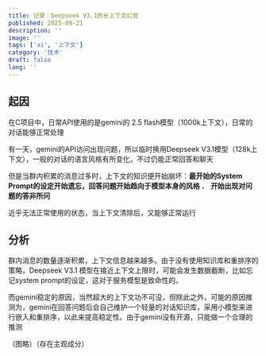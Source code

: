 ```yaml
---
title: 记录：Deepseek V3.1的长上下文幻觉
published: 2025-09-21
description: ''
image: ''
tags: ['ai', '上下文']
category: '技术'
draft: false 
lang: ''
---
```


## 起因

在C项目中，日常API使用的是gemini的 2.5 flash模型（1000k上下文），日常的对话能够正常处理

有一天，gemini的API访问出现问题，所以临时换用Deepseek V3.1模型（128k上下文），一般的对话的语言风格有所变化，不过仍能正常回答和聊天

但是当群内积累的消息过多时，上下文的知识便开始崩坏：**最开始的System Prompt的设定开始遗忘，回答问题开始趋向于模型本身的风格** 、 **开始出现对问题的答非所问**

近乎无法正常使用的状态，当上下文清除后，又能够正常运行

## 分析

群内消息的数量逐渐积累，上下文信息越来越多。由于没有使用知识库和重排序的策略，Deepseek V3.1 模型在接近上下文上限时，可能会发生数据截断，比如忘记system prompt的设定，这对于服务模型是致命性的。

而gemini稳定的原因，当然超大的上下文功不可没，但除此之外，可能的原因推测为，gemini在回答问题后会自己维护一个轻量的对话知识库，采用小模型来进行嵌入和重排序，以此来提高稳定性。由于gemini没有开源，只能做一个合理的推测

（图略）（存在主观成分）